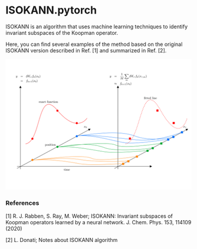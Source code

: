 # ISOKANN.pytorch
ISOKANN is an algorithm that uses machine learning techniques to identify invariant subspaces of the Koopman operator. 

Here, you can find several examples of the method based on the original ISOKANN version described in Ref. [1] and summarized in Ref. [2].

![](theory.png)


### References

[1] R. J. Rabben, S. Ray, M. Weber; ISOKANN: Invariant subspaces of Koopman operators learned by a neural network. J. Chem. Phys. 153, 114109 (2020)

[2] L. Donati; Notes about ISOKANN algorithm
